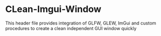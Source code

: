# CLean-Imgui-Window
This header file provides integration of GLFW, GLEW, ImGui and custom procedures to create a clean independent GUI window quickly
